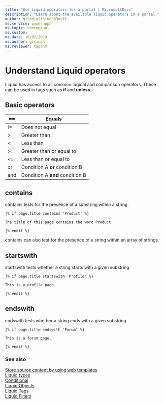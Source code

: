 ```yaml
---
title: "Use Liquid operators for a portal | MicrosoftDocs"
description: "Learn about the available liquid operators in a portal."
author: gitanjalisingh33msft
ms.service: powerapps
ms.topic: conceptual
ms.custom: 
ms.date: 10/07/2019
ms.author: gisingh
ms.reviewer: tapanm
---
```


# Understand Liquid operators

Liquid has access to all common logical and comparison operators. These can be used in tags such as **if** and **unless**.

## Basic operators

| ==    | Equals                          |
|-------|---------------------------------|
| !=    | Does not equal                  |
| &gt;  | Greater than                    |
| &lt;  | Less than                       |
| &gt;= | Greater than or equal to        |
| &lt;= | Less than or equal to           |
| or    | Condition A **or** condition B  |
| and   | Condition A **and** condition B |

## contains

contains tests for the presence of a substring within a string.

```
{% if page.title contains 'Product' %}

The title of this page contains the word Product.

{% endif %}
```

contains can also test for the presence of a string within an array of strings.

## startswith

startswith tests whether a string starts with a given substring.

```
{% if page.title startswith 'Profile' %}

This is a profile page.

{% endif %}
```

## endswith

endswith tests whether a string ends with a given substring.

```
{% if page.title endswith 'Forum' %}

This is a forum page.

{% endif %}
```

### See also

[Store source content by using web templates](store-content-web-templates.md)  
[Liquid types](liquid-types.md)  
[Conditional](liquid-conditional-operators.md)  
[Liquid Objects](liquid-objects.md)  
[Liquid Tags](liquid-tags.md)  
[Liquid Filters](liquid-filters.md) 